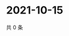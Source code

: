 # 2021-10-15

共 0 条

<!-- BEGIN WEIBO -->
<!-- 最后更新时间 Fri Oct 15 2021 06:08:16 GMT+0800 (China Standard Time) -->

<!-- END WEIBO -->
